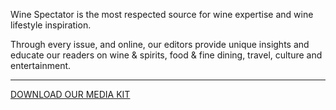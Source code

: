 Wine Spectator is the most respected source for wine expertise and wine lifestyle inspiration.

Through every issue, and online, our editors provide unique insights and educate our readers on wine & spirits, food & fine dining, travel, culture and entertainment. 

<hr class="g-width-30x g-brd-primary g-my-40">

<a href="/images/pdf/WSMediaKit_2021.pdf?v=v1" class="btn btn-md u-btn-outline-primary g-brd-2 g-rounded-10">DOWNLOAD OUR MEDIA KIT</a>
